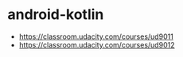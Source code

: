 # android-kotlin

- https://classroom.udacity.com/courses/ud9011
- https://classroom.udacity.com/courses/ud9012
